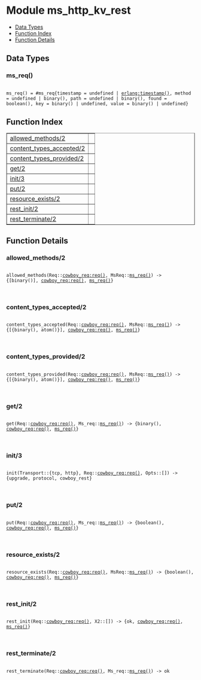

# Module ms_http_kv_rest #
* [Data Types](#types)
* [Function Index](#index)
* [Function Details](#functions)

<a name="types"></a>

## Data Types ##




### <a name="type-ms_req">ms_req()</a> ###


<pre><code>
ms_req() = #ms_req{timestamp = undefined | <a href="erlang.md#type-timestamp">erlang:timestamp()</a>, method = undefined | binary(), path = undefined | binary(), found = boolean(), key = binary() | undefined, value = binary() | undefined}
</code></pre>

<a name="index"></a>

## Function Index ##


<table width="100%" border="1" cellspacing="0" cellpadding="2" summary="function index"><tr><td valign="top"><a href="#allowed_methods-2">allowed_methods/2</a></td><td></td></tr><tr><td valign="top"><a href="#content_types_accepted-2">content_types_accepted/2</a></td><td></td></tr><tr><td valign="top"><a href="#content_types_provided-2">content_types_provided/2</a></td><td></td></tr><tr><td valign="top"><a href="#get-2">get/2</a></td><td></td></tr><tr><td valign="top"><a href="#init-3">init/3</a></td><td></td></tr><tr><td valign="top"><a href="#put-2">put/2</a></td><td></td></tr><tr><td valign="top"><a href="#resource_exists-2">resource_exists/2</a></td><td></td></tr><tr><td valign="top"><a href="#rest_init-2">rest_init/2</a></td><td></td></tr><tr><td valign="top"><a href="#rest_terminate-2">rest_terminate/2</a></td><td></td></tr></table>


<a name="functions"></a>

## Function Details ##

<a name="allowed_methods-2"></a>

### allowed_methods/2 ###

<pre><code>
allowed_methods(Req::<a href="cowboy_req.md#type-req">cowboy_req:req()</a>, MsReq::<a href="#type-ms_req">ms_req()</a>) -&gt; {[binary()], <a href="cowboy_req.md#type-req">cowboy_req:req()</a>, <a href="#type-ms_req">ms_req()</a>}
</code></pre>
<br />

<a name="content_types_accepted-2"></a>

### content_types_accepted/2 ###

<pre><code>
content_types_accepted(Req::<a href="cowboy_req.md#type-req">cowboy_req:req()</a>, MsReq::<a href="#type-ms_req">ms_req()</a>) -&gt; {[{binary(), atom()}], <a href="cowboy_req.md#type-req">cowboy_req:req()</a>, <a href="#type-ms_req">ms_req()</a>}
</code></pre>
<br />

<a name="content_types_provided-2"></a>

### content_types_provided/2 ###

<pre><code>
content_types_provided(Req::<a href="cowboy_req.md#type-req">cowboy_req:req()</a>, MsReq::<a href="#type-ms_req">ms_req()</a>) -&gt; {[{binary(), atom()}], <a href="cowboy_req.md#type-req">cowboy_req:req()</a>, <a href="#type-ms_req">ms_req()</a>}
</code></pre>
<br />

<a name="get-2"></a>

### get/2 ###

<pre><code>
get(Req::<a href="cowboy_req.md#type-req">cowboy_req:req()</a>, Ms_req::<a href="#type-ms_req">ms_req()</a>) -&gt; {binary(), <a href="cowboy_req.md#type-req">cowboy_req:req()</a>, <a href="#type-ms_req">ms_req()</a>}
</code></pre>
<br />

<a name="init-3"></a>

### init/3 ###

<pre><code>
init(Transport::{tcp, http}, Req::<a href="cowboy_req.md#type-req">cowboy_req:req()</a>, Opts::[]) -&gt; {upgrade, protocol, cowboy_rest}
</code></pre>
<br />

<a name="put-2"></a>

### put/2 ###

<pre><code>
put(Req::<a href="cowboy_req.md#type-req">cowboy_req:req()</a>, Ms_req::<a href="#type-ms_req">ms_req()</a>) -&gt; {boolean(), <a href="cowboy_req.md#type-req">cowboy_req:req()</a>, <a href="#type-ms_req">ms_req()</a>}
</code></pre>
<br />

<a name="resource_exists-2"></a>

### resource_exists/2 ###

<pre><code>
resource_exists(Req::<a href="cowboy_req.md#type-req">cowboy_req:req()</a>, MsReq::<a href="#type-ms_req">ms_req()</a>) -&gt; {boolean(), <a href="cowboy_req.md#type-req">cowboy_req:req()</a>, <a href="#type-ms_req">ms_req()</a>}
</code></pre>
<br />

<a name="rest_init-2"></a>

### rest_init/2 ###

<pre><code>
rest_init(Req::<a href="cowboy_req.md#type-req">cowboy_req:req()</a>, X2::[]) -&gt; {ok, <a href="cowboy_req.md#type-req">cowboy_req:req()</a>, <a href="#type-ms_req">ms_req()</a>}
</code></pre>
<br />

<a name="rest_terminate-2"></a>

### rest_terminate/2 ###

<pre><code>
rest_terminate(Req::<a href="cowboy_req.md#type-req">cowboy_req:req()</a>, Ms_req::<a href="#type-ms_req">ms_req()</a>) -&gt; ok
</code></pre>
<br />

